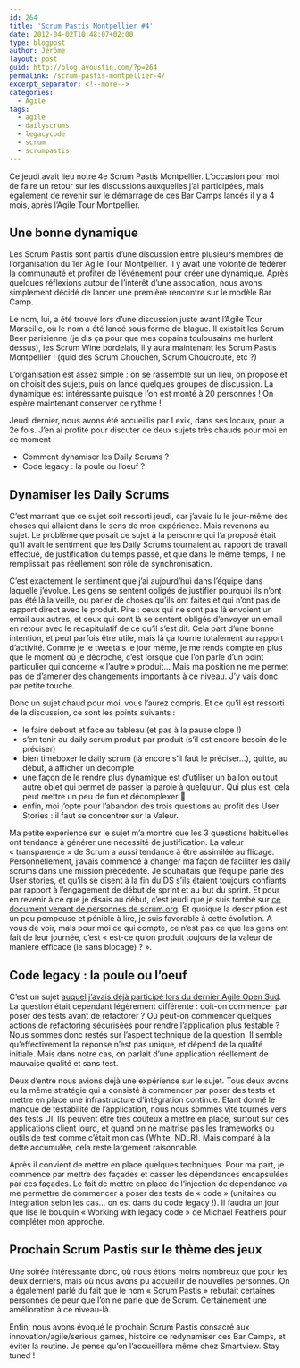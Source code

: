 ```yaml
---
id: 264
title: 'Scrum Pastis Montpellier #4'
date: 2012-04-02T10:48:07+02:00
type: blogpost
author: Jérôme
layout: post
guid: http://blog.avoustin.com/?p=264
permalink: /scrum-pastis-montpellier-4/
excerpt_separator: <!--more-->
categories:
  - Agile
tags:
  - agile
  - dailyscrums
  - legacycode
  - scrum
  - scrumpastis
---
```


Ce jeudi avait lieu notre 4e Scrum Pastis Montpellier. L&rsquo;occasion pour moi de faire un retour sur les discussions auxquelles j&rsquo;ai participées, mais également de revenir sur le démarrage de ces Bar Camps lancés il y a 4 mois, après l&rsquo;Agile Tour Montpellier.<!--more-->

## Une bonne dynamique

Les Scrum Pastis sont partis d&rsquo;une discussion entre plusieurs membres de l&rsquo;organisation du 1er Agile Tour Montpellier. Il y avait une volonté de fédérer la communauté et profiter de l&rsquo;événement pour créer une dynamique. Après quelques réflexions autour de l&rsquo;intérêt d&rsquo;une association, nous avons simplement décidé de lancer une première rencontre sur le modèle Bar Camp.

Le nom, lui, a été trouvé lors d&rsquo;une discussion juste avant l&rsquo;Agile Tour Marseille, où le nom a été lancé sous forme de blague. Il existait les Scrum Beer parisienne (je dis ça pour que mes copains toulousains me hurlent dessus), les Scrum Wine bordelais, il y aura maintenant les Scrum Pastis Montpellier ! (quid des Scrum Chouchen, Scrum Choucroute, etc ?)

L&rsquo;organisation est assez simple : on se rassemble sur un lieu, on propose et on choisit des sujets, puis on lance quelques groupes de discussion. La dynamique est intéressante puisque l&rsquo;on est monté à 20 personnes ! On espère maintenant conserver ce rythme !

Jeudi dernier, nous avons été accueillis par Lexik, dans ses locaux, pour la 2e fois. J&rsquo;en ai profité pour discuter de deux sujets très chauds pour moi en ce moment :

  * Comment dynamiser les Daily Scrums ?
  * Code legacy : la poule ou l&rsquo;oeuf ?

## Dynamiser les Daily Scrums

C&rsquo;est marrant que ce sujet soit ressorti jeudi, car j&rsquo;avais lu le jour-même des choses qui allaient dans le sens de mon expérience. Mais revenons au sujet. Le problème que posait ce sujet à la personne qui l&rsquo;a proposé était qu&rsquo;il avait le sentiment que les Daily Scrums tournaient au rapport de travail effectué, de justification du temps passé, et que dans le même temps, il ne remplissait pas réellement son rôle de synchronisation.

C&rsquo;est exactement le sentiment que j&rsquo;ai aujourd&rsquo;hui dans l&rsquo;équipe dans laquelle j&rsquo;évolue. Les gens se sentent obligés de justifier pourquoi ils n&rsquo;ont pas été là la veille, ou parler de choses qu&rsquo;ils ont faites et qui n&rsquo;ont pas de rapport direct avec le produit. Pire : ceux qui ne sont pas là envoient un email aux autres, et ceux qui sont là se sentent obligés d&rsquo;envoyer un email en retour avec le récapitulatif de ce qu&rsquo;il s&rsquo;est dit. Cela part d&rsquo;une bonne intention, et peut parfois être utile, mais là ça tourne totalement au rapport d&rsquo;activité. Comme je le tweetais le jour même, je me rends compte en plus que le moment où je décroche, c&rsquo;est lorsque que l&rsquo;on parle d&rsquo;un point particulier qui concerne « l&rsquo;autre » produit&#8230; Mais ma position ne me permet pas de d&rsquo;amener des changements importants à ce niveau. J&rsquo;y vais donc par petite touche.

Donc un sujet chaud pour moi, vous l&rsquo;aurez compris. Et ce qu&rsquo;il est ressorti de la discussion, ce sont les points suivants :

  * le faire debout et face au tableau (et pas à la pause clope !)
  * s&rsquo;en tenir au daily scrum produit par produit (s&rsquo;il est encore besoin de le préciser)
  * bien timeboxer le daily scrum (là encore s&rsquo;il faut le préciser&#8230;), quitte, au début, à afficher un décompte
  * une façon de le rendre plus dynamique est d&rsquo;utiliser un ballon ou tout autre objet qui permet de passer la parole à quelqu&rsquo;un. Qui plus est, cela peut mettre un peu de fun et décomplexer 🙂
  * enfin, moi j&rsquo;opte pour l&rsquo;abandon des trois questions au profit des User Stories : il faut se concentrer sur la Valeur.

Ma petite expérience sur le sujet m&rsquo;a montré que les 3 questions habituelles ont tendance à générer une nécessité de justification. La valeur « transparence » de Scrum a aussi tendance à être assimilée au flicage. Personnellement, j&rsquo;avais commencé à changer ma façon de faciliter les daily scrums dans une mission précédente. Je souhaitais que l&rsquo;équipe parle des User stories, et qu&rsquo;ils se disent à la fin du DS s&rsquo;ils étaient toujours confiants par rapport à l&rsquo;engagement de début de sprint et au but du sprint. Et pour en revenir à ce que je disais au début, c&rsquo;est jeudi que je suis tombé sur <a href="http://www.scrum.org/storage/scrumguides/extension/Feature-Focused%20Daily%20Scrum.pdf" target="_blank">ce document venant de personnes de scrum.org</a>. Et quoique la description est un peu pompeuse et pénible à lire, je suis favorable à cette évolution. A vous de voir, mais pour moi ce qui compte, ce n&rsquo;est pas ce que les gens ont fait de leur journée, c&rsquo;est « est-ce qu&rsquo;on produit toujours de la valeur de manière efficace (ie sans blocage) ? ».

## Code legacy : la poule ou l&rsquo;oeuf

C&rsquo;est un sujet <a href="{{ site.baseurl }}/agilite-banyuls-rugby-aosud/#codelegacy" target="_blank">auquel j&rsquo;avais déjà participé lors du dernier Agile Open Sud</a>. La question était cependant légèrement différente : doit-on commencer par poser des tests avant de refactorer ? Où peut-on commencer quelques actions de refactoring sécurisées pour rendre l&rsquo;application plus testable ? Nous sommes donc restés sur l&rsquo;aspect technique de la question. Il semble qu&rsquo;effectivement la réponse n&rsquo;est pas unique, et dépend de la qualité initiale. Mais dans notre cas, on parlait d&rsquo;une application réellement de mauvaise qualité et sans test.

Deux d&rsquo;entre nous avions déjà une expérience sur le sujet. Tous deux avons eu la même stratégie qui a consisté à commencer par poser des tests et mettre en place une infrastructure d&rsquo;intégration continue. Etant donné le manque de testabilité de l&rsquo;application, nous nous sommes vite tournés vers des tests UI. Ils peuvent être très coûteux à mettre en place, surtout sur des applications client lourd, et quand on ne maitrise pas les frameworks ou outils de test comme c&rsquo;était mon cas (White, NDLR). Mais comparé à la dette accumulée, cela reste largement raisonnable.

Après il convient de mettre en place quelques techniques. Pour ma part, je commence par mettre des façades et casser les dépendances encapsulées par ces façades. Le fait de mettre en place de l&rsquo;injection de dépendance va me permettre de commencer à poser des tests de « code » (unitaires ou intégration selon les cas&#8230; on est dans du code legacy !). Il faudra un jour que lise le bouquin « Working with legacy code » de Michael Feathers pour compléter mon approche.

## Prochain Scrum Pastis sur le thème des jeux

Une soirée intéressante donc, où nous étions moins nombreux que pour les deux derniers, mais où nous avons pu accueillir de nouvelles personnes. On a également parlé du fait que le nom « Scrum Pastis » rebutait certaines personnes de peur que l&rsquo;on ne parle que de Scrum. Certainement une amélioration à ce niveau-là.

Enfin, nous avons évoqué le prochain Scrum Pastis consacré aux innovation/agile/serious games, histoire de redynamiser ces Bar Camps, et éviter la routine. Je pense qu&rsquo;on l&rsquo;accueillera même chez Smartview. Stay tuned !

